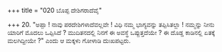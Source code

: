 +++
title = "020 ಬೊಪ್ಪ ದೇಶಿಗರಾದೆವೈ"

+++
20. "ಅಪ್ಪಾ ! ನಾವು ಪರದೇಶಿಗಳಾದೆವಲ್ಲವೇ ! ವಿಧಿ ನಮ್ಮ ಭಾಗ್ಯವನ್ನು ತಪ್ಪಿಸಿತಲ್ಲಾ ! ನಮ್ಮನ್ನು ನೀನು ಯಾರಿಗೆ ಮೊದಲು ಒಪ್ಪಿಸಿದೆ ? ಮುದಿತನದಲ್ಲಿ ನಿನಗೆ ಈ ಅವಸ್ಥೆ ಒಪ್ಪುತ್ತದೆಯೇ ? ಈ ದೊಡ್ಡ ಕಾಡಿನಲ್ಲಿ ಏತಕ್ಕೆ ಮಲಗಿದ್ದೀಯೇ ?" ಎಂದು ಆ ಮಕ್ಕಳು ಗೋಳಾಡಿ ದುಃಖಪಟ್ಟರು.